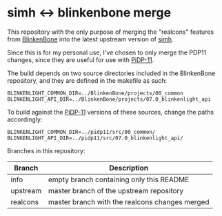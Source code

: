 # simh <-> blinkenbone merge 

This repository with the only purpose of merging the
"realcons" features from
[BlinkenBone](https://github.com/j-hoppe/BlinkenBone/)
into the latest upstream version of
[simh](https://github.com/simh/simh).

Since this is for my personal use, I've chosen to only merge the PDP11
changes, since they are useful for use with
[PiDP-11](http://obsolescence.wixsite.com/obsolescence/pidp-11).

The build depends on two source directories included in the BlinkenBone
repository, and they are defined in the makefile as such:

```
BLINKENLIGHT_COMMON_DIR=../BlinkenBone/projects/00_common
BLINKENLIGHT_API_DIR=../BlinkenBone/projects/07.0_blinkenlight_api
```

To build against the [PiDP-11](https://github.com/PiDP/pidp11)
versions of these sources, change the paths accordingly:

```
BLINKENLIGHT_COMMON_DIR=../pidp11/src/00_common/
BLINKENLIGHT_API_DIR=../pidp11/src/07.0_blinkenlight_api/
```

Branches in this repository:

| Branch | Description |
| --- | --- |
| info | empty branch containing only this README |
| upstream | master branch of the upstream repository |
| realcons | master branch with the realcons changes merged |
